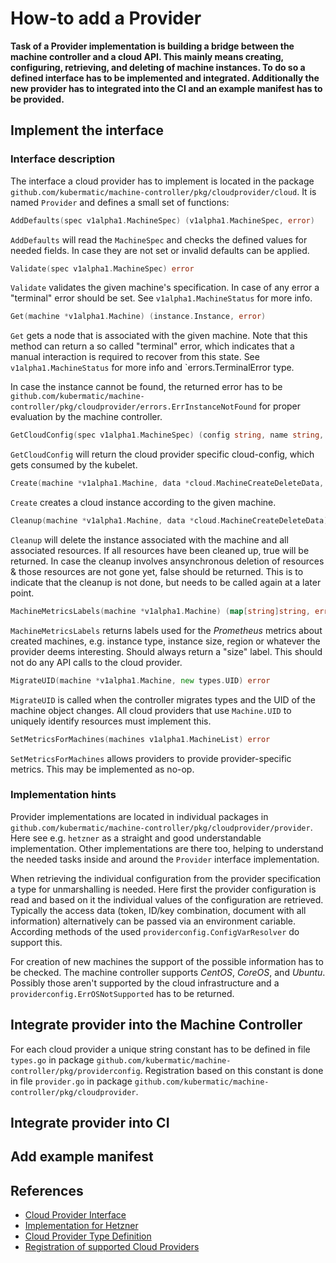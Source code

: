 # How-to add a Provider

**Task of a Provider implementation is building a bridge between the machine controller and a cloud API. This mainly means creating, configuring, retrieving, and deleting of machine instances. To do so a defined interface has to be implemented and integrated. Additionally the new provider has to integrated into the CI and an example manifest has to be provided.**

## Implement the interface

### Interface description

The interface a cloud provider has to implement is located in the package `github.com/kubermatic/machine-controller/pkg/cloudprovider/cloud`. It is named `Provider` and defines a small set of functions:

```go
AddDefaults(spec v1alpha1.MachineSpec) (v1alpha1.MachineSpec, error)
```

`AddDefaults` will read the `MachineSpec` and checks the defined values for needed fields. In case they are not set or invalid defaults can be applied.

```go
Validate(spec v1alpha1.MachineSpec) error
```

`Validate` validates the given machine's specification. In case of any error a "terminal" error should be set. See `v1alpha1.MachineStatus` for more info.

```go
Get(machine *v1alpha1.Machine) (instance.Instance, error)
```

`Get` gets a node that is associated with the given machine. Note that this method can return a so called "terminal" error, which indicates that a manual interaction is required to recover from this state. See `v1alpha1.MachineStatus` for more info and `errors.TerminalError type. 

In case the instance cannot be found, the returned error has to be `github.com/kubermatic/machine-controller/pkg/cloudprovider/errors.ErrInstanceNotFound` for proper evaluation by the machine controller.

```go
GetCloudConfig(spec v1alpha1.MachineSpec) (config string, name string, err error)
```

`GetCloudConfig` will return the cloud provider specific cloud-config, which gets consumed by the kubelet.

```go
Create(machine *v1alpha1.Machine, data *cloud.MachineCreateDeleteData, userdata string) (instance.Instance, error)
```

`Create` creates a cloud instance according to the given machine.

```go
Cleanup(machine *v1alpha1.Machine, data *cloud.MachineCreateDeleteData) (bool, error)
```

`Cleanup` will delete the instance associated with the machine and all associated resources. If all resources have been cleaned up, true will be returned. In case the cleanup involves ansynchronous deletion of resources & those resources are not gone yet, false should be returned. This is to indicate that the cleanup is not done, but needs to be called again at a later point.

```go
MachineMetricsLabels(machine *v1alpha1.Machine) (map[string]string, error)
```

`MachineMetricsLabels` returns labels used for the _Prometheus_ metrics about created machines, e.g. instance type, instance size, region or whatever the provider deems interesting. Should always return a "size" label. This should not do any API calls to the cloud provider.

```go
MigrateUID(machine *v1alpha1.Machine, new types.UID) error
```

`MigrateUID` is called when the controller migrates types and the UID of the machine object changes. All cloud providers that use `Machine.UID` to uniquely identify resources must implement this.

```go
SetMetricsForMachines(machines v1alpha1.MachineList) error
```

`SetMetricsForMachines` allows providers to provide provider-specific metrics. This may be implemented as no-op.

### Implementation hints

Provider implementations are located in individual packages in `github.com/kubermatic/machine-controller/pkg/cloudprovider/provider`. Here see e.g. `hetzner` as a straight and good understandable implementation. Other implementations are there too, helping to understand the needed tasks inside and around the `Provider` interface implementation.

When retrieving the individual configuration from the provider specification a type for unmarshalling is needed. Here first the provider configuration is read and based on it the individual values of the configuration are retrieved. Typically the access data (token, ID/key combination, document with all information) alternatively can be passed via an environment cariable. According
methods of the used `providerconfig.ConfigVarResolver` do support this.

For creation of new machines the support of the possible information has to be checked. The machine controller supports _CentOS_, _CoreOS_, and _Ubuntu_. Possibly those aren't supported by the cloud infrastructure and a `providerconfig.ErrOSNotSupported` has to be returned.

## Integrate provider into the Machine Controller

For each cloud provider a unique string constant has to be defined in file `types.go` in package `github.com/kubermatic/machine-controller/pkg/providerconfig`. Registration based on this constant is done in file `provider.go` in package `github.com/kubermatic/machine-controller/pkg/cloudprovider`.

## Integrate provider into CI

_<TBD>_

## Add example manifest

_<TBD>_

## References

- [Cloud Provider Interface](https://github.com/kubermatic/machine-controller/blob/master/pkg/cloudprovider/cloud/provider.go)
- [Implementation for Hetzner](https://github.com/kubermatic/machine-controller/blob/master/pkg/cloudprovider/provider/hetzner/provider.go)
- [Cloud Provider Type Definition](https://github.com/kubermatic/machine-controller/blob/master/pkg/providerconfig/types.go)
- [Registration of supported Cloud Providers](https://github.com/kubermatic/machine-controller/blob/master/pkg/cloudprovider/provider.go)